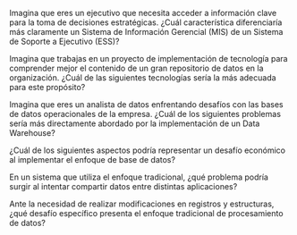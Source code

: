 Imagina que eres un ejecutivo que necesita acceder a información clave para la toma de decisiones estratégicas. ¿Cuál característica diferenciaría más claramente un Sistema de Información Gerencial (MIS) de un Sistema de Soporte a Ejecutivo (ESS)?

Imagina que trabajas en un proyecto de implementación de tecnología para comprender mejor el contenido de un gran repositorio de datos en la organización. ¿Cuál de las siguientes tecnologías sería la más adecuada para este propósito?

Imagina que eres un analista de datos enfrentando desafíos con las bases de datos operacionales de la empresa. ¿Cuál de los siguientes problemas sería más directamente abordado por la implementación de un Data Warehouse?

¿Cuál de los siguientes aspectos podría representar un desafío económico al implementar el enfoque de base de datos?

En un sistema que utiliza el enfoque tradicional, ¿qué problema podría surgir al intentar compartir datos entre distintas aplicaciones?

Ante la necesidad de realizar modificaciones en registros y estructuras, ¿qué desafío específico presenta el enfoque tradicional de procesamiento de datos?
